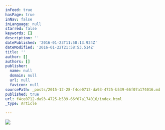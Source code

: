 ```yaml
---
inFeed: true
hasPage: true
inNav: false
inLanguage: null
starred: false
keywords: []
description: ''
datePublished: '2016-01-23T11:50:13.924Z'
dateModified: '2016-01-22T21:58:53.514Z'
title: ''
author: []
authors: []
publisher:
  name: null
  domain: null
  url: null
  favicon: null
sourcePath: _posts/2015-12-28-f4ce0712-da93-4725-b539-66f07a174016.md
published: true
url: f4ce0712-da93-4725-b539-66f07a174016/index.html
_type: Article

---
```

![](https://the-grid-user-content.s3-us-west-2.amazonaws.com/85331fc2-b96a-40e6-b32c-7dc214d8595f.JPG)
